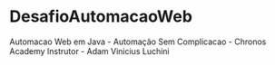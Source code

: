 # DesafioAutomacaoWeb
Automacao Web em Java - Automação Sem Complicacao - Chronos Academy
Instrutor - Adam Vinicius Luchini
